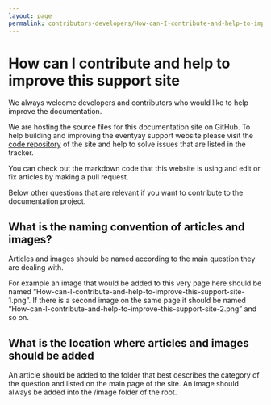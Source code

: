 ```yaml
---
layout: page
permalink: contributors-developers/How-can-I-contribute-and-help-to-improve-this-support-site
---
```


# How can I contribute and help to improve this support site

We always welcome developers and contributors who would like to help improve the documentation. 

We are hosting the source files for this documentation site on GitHub. To help building and improving the eventyay support website please visit the [code repository](https://github.com/fossasia/support.eventyay.com) of the site and help to solve issues that are listed in the tracker. 

You can check out the markdown code that this website is using and edit or fix articles by making a pull request.

Below other questions that are relevant if you want to contribute to the documentation project.


## What is the naming convention of articles and images?

Articles and images should be named according to the main question they are dealing with.

For example an image that would be added to this very page here should be named “How-can-I-contribute-and-help-to-improve-this-support-site-1.png”. If there is a second image on the same page it should be named “How-can-I-contribute-and-help-to-improve-this-support-site-2.png” and so on.


## What is the location where articles and images should be added

An article should be added to the folder that best describes the category of the question and listed on the main page of the site. An image should always be added into the /image folder of the root.
